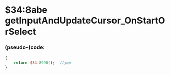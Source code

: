 ﻿
# $34:8abe getInputAndUpdateCursor_OnStartOrSelect



### (pseudo-)code:
```js
{
	return $34:8990();	//jmp
}
```



